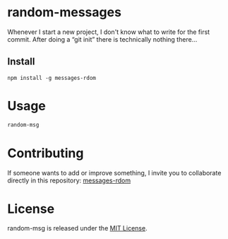 # random-messages

Whenever I start a new project, I don't know what to write for the first commit.
After doing a “git init” there is technically nothing there...

## Install

```npm
npm install -g messages-rdom
```

# Usage

```bash
random-msg
```

# Contributing

If someone wants to add or improve something, I invite you to collaborate
directly in this repository:
[messages-rdom](https://github.com/RBoraure0205/messages-rdom)

# License

random-msg is released under the
[MIT License](https://opensource.org/licenses/MIT).
